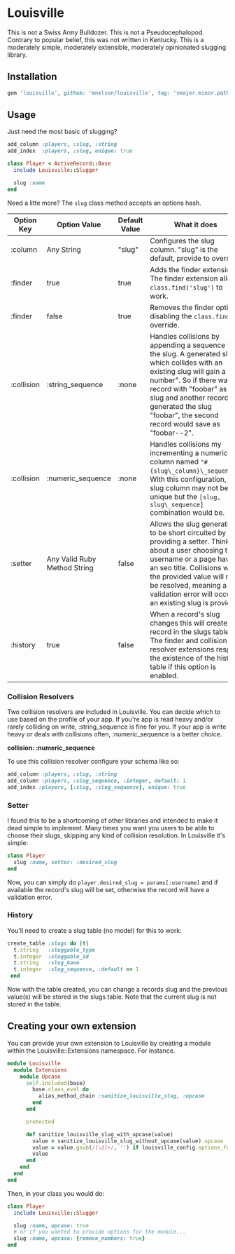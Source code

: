 # Louisville

This is not a Swiss Army Bulldozer. This is not a Pseudocephalopod. Contrary to popular belief, this was not written in Kentucky. This is a moderately simple, moderately extensible, moderately opinionated slugging library.

## Installation

```ruby
gem 'louisville', github: 'mnelson/louisville', tag: 'vmajor.minor.path'
```

## Usage

Just need the most basic of slugging?

```ruby
add_column :players, :slug, :string
add_index  :players, :slug, unique: true
```

```ruby
class Player < ActiveRecord::Base
  include Louisville::Slugger

  slug :name
end
```


Need a litte more? The `slug` class method accepts an options hash.

| Option Key | Option Value | Default Value | What it does |
| ---------- | ------------ | ------------- | ------------ |
| :column    | Any String   | "slug"        | Configures the slug column. "slug" is the default, provide to override. |
| :finder    | true         | true          | Adds the finder extension. The finder extension allows `class.find('slug')` to work. |
| :finder    | false        | true          | Removes the finder option, disabling the `class.find` override. |
| :collision | :string_sequence | :none     | Handles collisions by appending a sequence to the slug. A generated slug which collides with an existing slug will gain a "--number". So if there was a record with "foobar" as it's slug and another record generated the slug "foobar", the second record would save as "foobar--2". |
| :collision | :numeric\_sequence | :none    | Handles collisions my incrementing a numeric column named `"#{slug\_column}\_sequence"`. With this configuration, the slug column may not be unique but the `[slug, slug\_sequence]` combination would be. |
| :setter    | Any Valid Ruby Method String | false | Allows the slug generation to be short circuited by providing a setter. Think about a user choosing their username or a page having an seo title. Collisions with the provided value will not be resolved, meaning a validation error will occur if an existing slug is provided. |
| :history   | true         | false         | When a record's slug changes this will create a record in the slugs table. The finder and collision resolver extensions respect the existence of the history table if this option is enabled.

### Collision Resolvers

Two collision resolvers are included in Louisville. You can decide which to use based on the profile of your app. If you're app is read heavy and/or rarely colliding on write, :string\_sequence is fine for you. If your app is write heavy or deals with collisions often, :numeric\_sequence is a better choice.

**collision: :numeric_sequence**

To use this collision resolver configure your schema like so:

```ruby
add_column :players, :slug, :string
add_column :players, :slug_sequence, :integer, default: 1
add_index :players, [:slug, :slug_sequence], unique: true
```

### Setter

I found this to be a shortcoming of other libraries and intended to make it dead simple to implement. Many times you want you users to be able to choose their slugs, skipping any kind of collision resolution. In Louisville it's simple:

```ruby
class Player
  slug :name, setter: :desired_slug
end
```

Now, you can simply do `player.desired_slug = params[:username]` and if available the record's slug will be set, otherwise the record will have a validation error.

### History

You'll need to create a slug table (no model) for this to work:

```ruby
create_table :slugs do |t|
  t.string   :sluggable_type
  t.integer  :sluggable_id
  t.string   :slug_base
  t.integer  :slug_sequence, :default => 1
 end
```

Now with the table created, you can change a records slug and the previous value(s) will be stored in the slugs table. Note that the current slug is not stored in the table.


## Creating your own extension

You can provide your own extension to Louisville by creating a module within the Louisville::Extensions namespace. For instance.

```ruby
module Louisville
  module Extensions
    module Upcase
      self.included(base)
        base.class_eval do
          alias_method_chain :sanitize_louisville_slug, :upcase
        end
      end

      protected

      def sanitize_louisville_slug_with_upcase(value)
        value = sanitize_louisville_slug_without_upcase(value).upcase
        value = value.gsub(/[\d]+/, '') if louisville_config.options_for(:upcase)[:remove_numbers]
        value
      end
    end
  end
end
```

Then, in your class you would do:

```ruby
class Player
  include Louisville::Slugger

  slug :name, upcase: true
  # or if you wanted to provide options for the module...
  slug :name, upcase: {remove_numbers: true}
end
```
